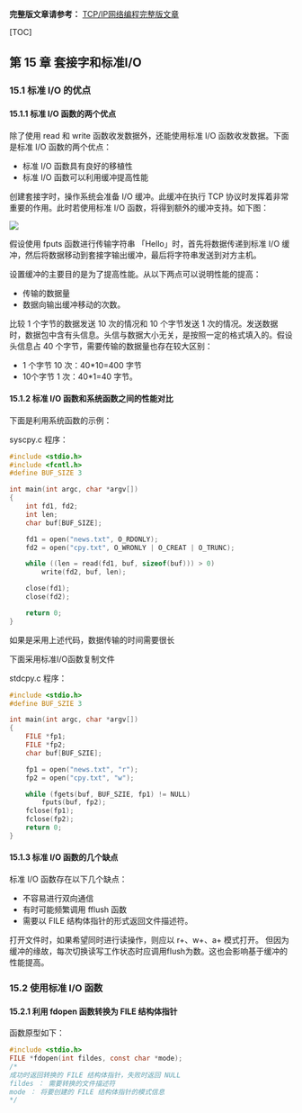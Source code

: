 **完整版文章请参考：**
[TCP/IP网络编程完整版文章](https://blog.csdn.net/u011895157/article/details/128678250?spm=1001.2014.3001.5502)

[TOC]

## 第 15 章 套接字和标准I/O

### 15.1 标准 I/O 的优点

#### 15.1.1 标准 I/O 函数的两个优点

除了使用 read 和 write 函数收发数据外，还能使用标准 I/O 函数收发数据。下面是标准 I/O 函数的两个优点：

- 标准 I/O 函数具有良好的移植性
- 标准 I/O 函数可以利用缓冲提高性能

创建套接字时，操作系统会准备 I/O 缓冲。此缓冲在执行 TCP 协议时发挥着非常重要的作用。此时若使用标准 I/O 函数，将得到额外的缓冲支持。如下图：

![](https://i.loli.net/2019/01/29/5c500e53ad9aa.png)

假设使用 fputs 函数进行传输字符串 「Hello」时，首先将数据传递到标准 I/O 缓冲，然后将数据移动到套接字输出缓冲，最后将字符串发送到对方主机。

设置缓冲的主要目的是为了提高性能。从以下两点可以说明性能的提高：

- 传输的数据量
- 数据向输出缓冲移动的次数。

比较 1 个字节的数据发送 10 次的情况和 10 个字节发送 1 次的情况。发送数据时，数据包中含有头信息。头信与数据大小无关，是按照一定的格式填入的。假设头信息占 40 个字节，需要传输的数据量也存在较大区别：

- 1 个字节 10 次：40*10=400 字节
- 10个字节 1 次：40*1=40 字节。

#### 15.1.2 标准 I/O 函数和系统函数之间的性能对比

下面是利用系统函数的示例：

syscpy.c 程序：

```c
#include <stdio.h>
#include <fcntl.h>
#define BUF_SIZE 3

int main(int argc, char *argv[])
{
    int fd1, fd2;
    int len;
    char buf[BUF_SIZE];

    fd1 = open("news.txt", O_RDONLY);
    fd2 = open("cpy.txt", O_WRONLY | O_CREAT | O_TRUNC);

    while ((len = read(fd1, buf, sizeof(buf))) > 0)
        write(fd2, buf, len);

    close(fd1);
    close(fd2);

    return 0;
}

```

如果是采用上述代码，数据传输的时间需要很长

下面采用标准I/O函数复制文件

stdcpy.c 程序：

```c
#include <stdio.h>
#define BUF_SZIE 3

int main(int argc, char *argv[])
{
    FILE *fp1;
    FILE *fp2;
    char buf[BUF_SZIE];

    fp1 = open("news.txt", "r");
    fp2 = open("cpy.txt", "w");

    while (fgets(buf, BUF_SZIE, fp1) != NULL)
        fputs(buf, fp2);
    fclose(fp1);
    fclose(fp2);
    return 0;
}
```

#### 15.1.3 标准 I/O 函数的几个缺点

标准 I/O 函数存在以下几个缺点：

- 不容易进行双向通信
- 有时可能频繁调用 fflush 函数
- 需要以 FILE 结构体指针的形式返回文件描述符。

打开文件时，如果希望同时进行读操作，则应以 r+、w+、a+ 模式打开。
但因为缓冲的缘故，每次切换读写工作状态时应调用fIush为数。这也会影响基于缓冲的性能提高。

### 15.2 使用标准 I/O 函数

#### 15.2.1 利用 fdopen 函数转换为 FILE 结构体指针

函数原型如下：

```c
#include <stdio.h>
FILE *fdopen(int fildes, const char *mode);
/*
成功时返回转换的 FILE 结构体指针，失败时返回 NULL
fildes ： 需要转换的文件描述符
mode ： 将要创建的 FILE 结构体指针的模式信息
*/
```

